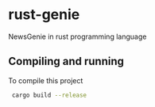 # rust-genie
NewsGenie in rust programming language
## Compiling and running
To compile this project

```bash
 cargo build --release
```
